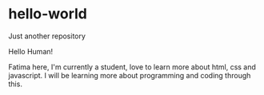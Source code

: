 # hello-world
Just another repository

Hello Human! 

Fatima here, I'm currently a student, love to learn more about html, css and javascript.
I will be learning more about programming and coding through this.
